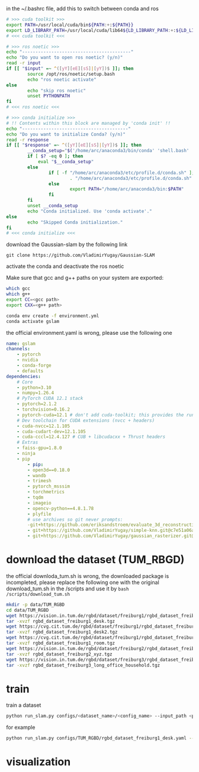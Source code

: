 in the ~/.bashrc file, add this to switch between conda and ros
```bash
# >>> cuda toolkit >>>
export PATH=/usr/local/cuda/bin${PATH:+:${PATH}}
export LD_LIBRARY_PATH=/usr/local/cuda/lib64${LD_LIBRARY_PATH:+:${LD_LIBRARY_PATH}}
# <<< cuda toolkit <<<

# >>> ros noetic >>>
echo "-----------------------------------------"
echo "Do you want to open ros noetic? (y/n)"
read -r input
if [[ "$input" =~ ^([yY][eE][sS]|[yY])$ ]]; then
        source /opt/ros/noetic/setup.bash
        echo "ros noetic activate"
else
        echo "skip ros noetic"
        unset PYTHONPATH
fi
# <<< ros noetic <<<

# >>> conda initialize >>>
# !! Contents within this block are managed by 'conda init' !!
echo "----------------------------------------"
echo "Do you want to initialize Conda? (y/n)"
read -r response
if [[ "$response" =~ ^([yY][eE][sS]|[yY])$ ]]; then
        __conda_setup="$('/home/arc/anaconda3/bin/conda' 'shell.bash' 'hook' 2> /dev/null)"
        if [ $? -eq 0 ]; then
            eval "$__conda_setup"
        else
                if [ -f "/home/arc/anaconda3/etc/profile.d/conda.sh" ]; then
                        . "/home/arc/anaconda3/etc/profile.d/conda.sh"
                else
                        export PATH="/home/arc/anaconda3/bin:$PATH"
                fi
        fi
        unset __conda_setup
        echo "Conda initialized. Use 'conda activate'."
else
        echo "Skipped Conda initialization." 
fi
# <<< conda initialize <<<
```

download the Gaussian-slam by the following link
```git
git clone https://github.com/VladimirYugay/Gaussian-SLAM
```

activate the conda and deactivate the ros noetic

Make sure that gcc and g++ paths on your system are exported:
```bash
which gcc
which g++
export CC=<gcc path>
export CXX=<g++ path>
```

```bash
conda env create -f environment.yml
conda activate gslam
```
the official environment.yaml is wrong, please use the following one
```yaml
name: gslam
channels:
	- pytorch
	- nvidia
	- conda-forge
	- defaults
dependencies:
	# Core
	- python=3.10
	- numpy=1.26.4
	# PyTorch CUDA 12.1 stack
	- pytorch=2.1.2
	- torchvision=0.16.2
	- pytorch-cuda=12.1 # don't add cuda-toolkit; this provides the runtime libs
	# Dev toolchain for CUDA extensions (nvcc + headers)
	- cuda-nvcc=12.1.105
	- cuda-cudart-dev=12.1.105
	- cuda-cccl=12.4.127 # CUB + libcudacxx + Thrust headers
	# Extras
	- faiss-gpu=1.8.0
	- ninja
	- pip
		- pip:
		- open3d==0.18.0
		- wandb
		- trimesh
		- pytorch_msssim
		- torchmetrics
		- tqdm
		- imageio
		- opencv-python==4.8.1.78
		- plyfile
		# use archives so git never prompts:
		-git+https://github.com/eriksandstroem/evaluate_3d_reconstruction_lib.git@9b3cc08be5440db9c375cc21e3bd65bb4a337db7
		- git+https://github.com/VladimirYugay/simple-knn.git@c7e51a06a4cd84c25e769fee29ab391fe5d5ff8d
		- git+https://github.com/VladimirYugay/gaussian_rasterizer.git@9c40173fcc8d9b16778a1a8040295bc2f9ebf129
```

# download the dataset (TUM_RBGD)
the official downloda_tum.sh is wrong, the downloaded package is incompleted, please replace the following one with the original download_tum.sh in the /scripts and use it by `bash /scripts/download_tum.sh`
```bash
mkdir -p data/TUM_RGBD
cd data/TUM_RGBD
wget https://vision.in.tum.de/rgbd/dataset/freiburg1/rgbd_dataset_freiburg1_desk.tgz
tar -xvzf rgbd_dataset_freiburg1_desk.tgz
wget https://cvg.cit.tum.de/rgbd/dataset/freiburg1/rgbd_dataset_freiburg1_desk2.tgz
tar -xvzf rgbd_dataset_freiburg1_desk2.tgz
wget https://cvg.cit.tum.de/rgbd/dataset/freiburg1/rgbd_dataset_freiburg1_room.tgz
tar -xvzf rgbd_dataset_freiburg1_room.tgz
wget https://vision.in.tum.de/rgbd/dataset/freiburg2/rgbd_dataset_freiburg2_xyz.tgz
tar -xvzf rgbd_dataset_freiburg2_xyz.tgz
wget https://vision.in.tum.de/rgbd/dataset/freiburg3/rgbd_dataset_freiburg3_long_office_household.tgz
tar -xvzf rgbd_dataset_freiburg3_long_office_household.tgz
```

# train
train a dataset
```bash
python run_slam.py configs/<dataset_name>/<config_name> --input_path <path_of_input_dataset> --output_path <output_path>
```

for example
```bash
python run_slam.py configs/TUM_RGBD/rgbd_dataset_freiburg1_desk.yaml --input_path data/TUM_RGBD/rgbd_dataset_freiburg1_desk --output_path output/TUM_RGBD/rgbd_dataset_freiburg1_desk/
```
# visualization